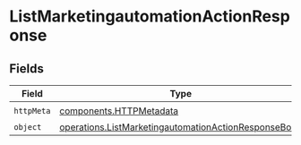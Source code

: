 # ListMarketingautomationActionResponse


## Fields

| Field                                                                                                                        | Type                                                                                                                         | Required                                                                                                                     | Description                                                                                                                  |
| ---------------------------------------------------------------------------------------------------------------------------- | ---------------------------------------------------------------------------------------------------------------------------- | ---------------------------------------------------------------------------------------------------------------------------- | ---------------------------------------------------------------------------------------------------------------------------- |
| `httpMeta`                                                                                                                   | [components.HTTPMetadata](../../models/components/httpmetadata.md)                                                           | :heavy_check_mark:                                                                                                           | N/A                                                                                                                          |
| `object`                                                                                                                     | [operations.ListMarketingautomationActionResponseBody](../../models/operations/listmarketingautomationactionresponsebody.md) | :heavy_minus_sign:                                                                                                           | N/A                                                                                                                          |